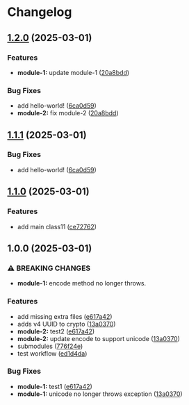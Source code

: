 # Changelog

## [1.2.0](https://github.com/Mohammad-Dwairi/axion-release-test/compare/module-2-v1.1.1...module-2-v1.2.0) (2025-03-01)


### Features

* **module-1:** update module-1 ([20a8bdd](https://github.com/Mohammad-Dwairi/axion-release-test/commit/20a8bdd6cfdcfc1439f5598bc04707ad66a8ae36))


### Bug Fixes

* add hello-world! ([6ca0d59](https://github.com/Mohammad-Dwairi/axion-release-test/commit/6ca0d590c9fab12fe6cd1be6226c8ed61efb42b9))
* **module-2:** fix module-2 ([20a8bdd](https://github.com/Mohammad-Dwairi/axion-release-test/commit/20a8bdd6cfdcfc1439f5598bc04707ad66a8ae36))

## [1.1.1](https://github.com/Mohammad-Dwairi/axion-release-test/compare/v1.1.0...v1.1.1) (2025-03-01)


### Bug Fixes

* add hello-world! ([6ca0d59](https://github.com/Mohammad-Dwairi/axion-release-test/commit/6ca0d590c9fab12fe6cd1be6226c8ed61efb42b9))

## [1.1.0](https://github.com/Mohammad-Dwairi/axion-release-test/compare/v1.0.0...v1.1.0) (2025-03-01)


### Features

* add main class11 ([ce72762](https://github.com/Mohammad-Dwairi/axion-release-test/commit/ce72762a4a825408685c38eddfe8e70ccec79452))

## 1.0.0 (2025-03-01)


### ⚠ BREAKING CHANGES

* **module-1:** encode method no longer throws.

### Features

* add missing extra files ([e617a42](https://github.com/Mohammad-Dwairi/axion-release-test/commit/e617a4210cd7ca456473b69cd9cda218fd872756))
* adds v4 UUID to crypto ([13a0370](https://github.com/Mohammad-Dwairi/axion-release-test/commit/13a0370d383f39c151cd447c7588e3296fd63d90))
* **module-2:** test2 ([e617a42](https://github.com/Mohammad-Dwairi/axion-release-test/commit/e617a4210cd7ca456473b69cd9cda218fd872756))
* **module-2:** update encode to support unicode ([13a0370](https://github.com/Mohammad-Dwairi/axion-release-test/commit/13a0370d383f39c151cd447c7588e3296fd63d90))
* submodules ([776f24e](https://github.com/Mohammad-Dwairi/axion-release-test/commit/776f24e0a16e34a261881edd9d73b3c357111f5d))
* test workflow ([ed1d4da](https://github.com/Mohammad-Dwairi/axion-release-test/commit/ed1d4da4225dfbda23a32a812d5f602bef0ad99e))


### Bug Fixes

* **module-1:** test1 ([e617a42](https://github.com/Mohammad-Dwairi/axion-release-test/commit/e617a4210cd7ca456473b69cd9cda218fd872756))
* **module-1:** unicode no longer throws exception ([13a0370](https://github.com/Mohammad-Dwairi/axion-release-test/commit/13a0370d383f39c151cd447c7588e3296fd63d90))
